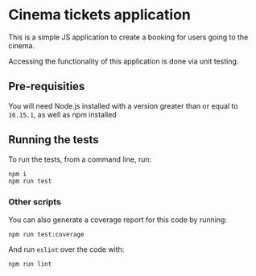 # Cinema tickets application

This is a simple JS application to create a booking for users going to the cinema.

Accessing the functionality of this application is done via unit testing.

## Pre-requisities

You will need Node.js installed with a version greater than or equal to
`16.15.1`, as well as npm installed

## Running the tests

To run the tests, from a command line, run:

``` bash
npm i
npm run test
```

### Other scripts

You can also generate a coverage report for this code by running:

``` bash
npm run test:coverage
```

And run `eslint` over the code with:

```bash
npm run lint
```
